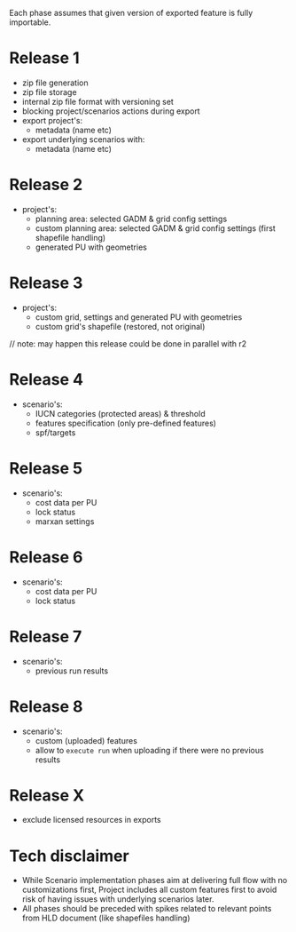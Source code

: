 Each phase assumes that given version of exported feature is fully importable.

# Release 1

* zip file generation
* zip file storage
* internal zip file format with versioning set
* blocking project/scenarios actions during export
* export project's:
    * metadata (name etc)
* export underlying scenarios with:
    * metadata (name etc)

# Release 2

* project's:
	* planning area: selected GADM & grid config settings
	* custom planning area: selected GADM & grid config settings (first 
	  shapefile handling)
	* generated PU with geometries

# Release 3

* project's:
	* custom grid, settings and generated PU with geometries
	* custom grid's shapefile (restored, not original)

// note: may happen this release could be done in parallel with r2

# Release 4

* scenario's:
	* IUCN categories (protected areas) & threshold
	* features specification (only pre-defined features)
	* spf/targets

# Release 5

* scenario's:
    * cost data per PU
    * lock status
    * marxan settings

# Release 6

* scenario's:
    * cost data per PU
    * lock status

# Release 7

* scenario's:
  * previous run results

# Release 8

* scenario's:
    * custom (uploaded) features
    * allow to `execute run` when uploading if there were no previous results

# Release X

* exclude licensed resources in exports

# Tech disclaimer

* While Scenario implementation phases aim at delivering full flow with no
  customizations first, Project includes all custom features first to avoid risk
  of having issues with underlying scenarios later.
* All phases should be preceded with spikes related to relevant points from HLD
  document (like shapefiles handling)
